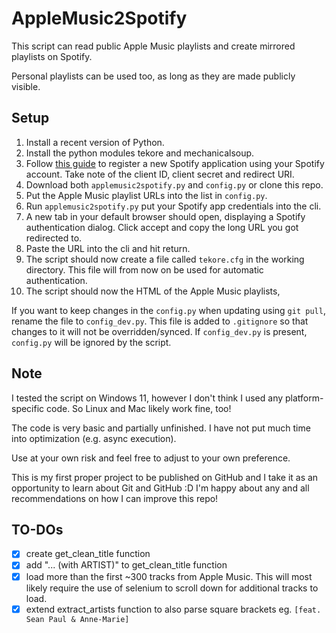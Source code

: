# AppleMusic2Spotify

This script can read public Apple Music playlists and create mirrored playlists on Spotify.

Personal playlists can be used too, as long as they are made publicly visible.

## Setup

1. Install a recent version of Python.
2. Install the python modules tekore and mechanicalsoup.
3. Follow [this guide](https://developer.spotify.com/documentation/web-api/concepts/apps) to register a new Spotify
   application using your Spotify account. Take note of the client ID, client secret and redirect URI.
4. Download both `applemusic2spotify.py` and `config.py` or clone this repo.
5. Put the Apple Music playlist URLs into the list in `config.py`.
6. Run `applemusic2spotify.py` put your Spotify app credentials into the cli.
7. A new tab in your default browser should open, displaying a Spotify authentication dialog. Click accept and copy the
   long URL you got redirected to.
8. Paste the URL into the cli and hit return.
9. The script should now create a file called `tekore.cfg` in the working directory. This file will from now on be used
   for automatic authentication.
10. The script should now the HTML of the Apple Music playlists,

If you want to keep changes in the `config.py` when updating using `git pull`, rename the file to `config_dev.py`. This
file is added to `.gitignore` so that changes to it will not be overridden/synced.
If `config_dev.py` is present, `config.py` will be ignored by the script.

## Note

I tested the script on Windows 11, however I don't think I used any platform-specific code. So Linux and Mac likely work
fine, too!

The code is very basic and partially unfinished. I have not put much time into optimization (e.g. async execution).

Use at your own risk and feel free to adjust to your own preference.

This is my first proper project to be published on GitHub and I take it as an opportunity to learn about Git and GitHub :D
I'm happy about any and all recommendations on how I can improve this repo!

## TO-DOs

- [x] create get_clean_title function
- [x] add "... (with ARTIST)" to get_clean_title function
- [x] load more than the first ~300 tracks from Apple Music. This will most likely require the use of selenium to scroll down for additional tracks to load.
- [x] extend extract_artists function to also parse square brackets eg. `[feat. Sean Paul & Anne-Marie]`
